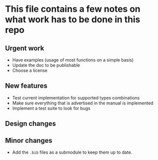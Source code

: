 # This file contains a few notes on what work has to be done in this repo

## Urgent work
- Have examples (usage of most functions on a simple basis)
- Update the doc to be publishable
- Choose a license

## New features
- Test current implementation for supported types combinations
- Make sure everything that is advertised in the manual is implemented
- Implement a test suite to look for bugs

## Design changes

## Minor changes
- Add the `.bib` files as a submodule to keep them up to date.
